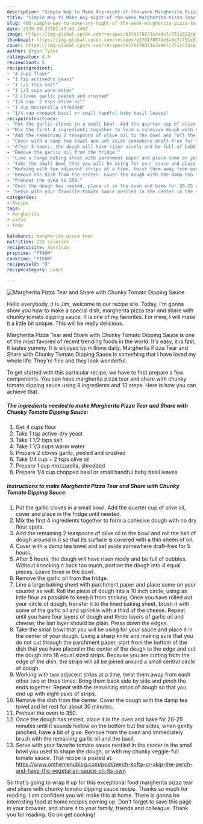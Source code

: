 ```yaml
---
description: "Simple Way to Make Any-night-of-the-week Margherita Pizza Tear and Share with Chunky Tomato Dipping Sauce"
title: "Simple Way to Make Any-night-of-the-week Margherita Pizza Tear and Share with Chunky Tomato Dipping Sauce"
slug: 406-simple-way-to-make-any-night-of-the-week-margherita-pizza-tear-and-share-with-chunky-tomato-dipping-sauce
date: 2020-09-23T01:47:43.140Z
image: https://img-global.cpcdn.com/recipes/b376178871e3a9e7/751x532cq70/margherita-pizza-tear-and-share-with-chunky-tomato-dipping-sauce-recipe-main-photo.jpg
thumbnail: https://img-global.cpcdn.com/recipes/b376178871e3a9e7/751x532cq70/margherita-pizza-tear-and-share-with-chunky-tomato-dipping-sauce-recipe-main-photo.jpg
cover: https://img-global.cpcdn.com/recipes/b376178871e3a9e7/751x532cq70/margherita-pizza-tear-and-share-with-chunky-tomato-dipping-sauce-recipe-main-photo.jpg
author: Bryan Tyler
ratingvalue: 4.5
reviewcount: 5
recipeingredient:
- "4 cups flour"
- "1 tsp activedry yeast"
- "1 1/2 tsps salt"
- "1 1/3 cups warm water"
- "2 cloves garlic peeled and crushed"
- "1/4 cup  2 tsps olive oil"
- "1 cup mozzarella shredded"
- "1/4 cup chopped basil or small handful baby basil leaves"
recipeinstructions:
- "Put the garlic cloves in a small bowl. Add the quarter cup of olive oil, cover and place in the fridge until needed."
- "Mix the first 4 ingredients together to form a cohesive dough with no dry flour spots."
- "Add the remaining 2 teaspoons of olive oil to the bowl and roll the ball of dough around in it so that its surface is covered with a thin sheen of oil."
- "Cover with a damp tea towel and set aside somewhere draft-free for 5 hours."
- "After 5 hours, the dough will have risen nicely and be full of bubbles. Without knocking it back too much, portion the dough into 4 equal pieces. Leave three in the bowl."
- "Remove the garlic oil from the fridge."
- "Line a large baking sheet with parchment paper and place some on your counter as well. Roll the piece of dough into a 10 inch circle, using as little flour as possible to keep it from sticking. Once you have rolled out your circle of dough, transfer it to the lined baking sheet, brush it with some of the garlic oil and sprinkle with a third of the cheese. Repeat until you have four layers of dough and three layers of garlic oil and cheese; the last layer should be plain. Press down the edges."
- "Take the small bowl that you will be using for your sauce and place it in the center of your dough. Using a sharp knife and making sure that you do not cut through the parchment paper, start from the bottom of the dish that you have placed in the center of the dough to the edge and cut the dough into 16 equal sized strips. Because you are cutting from the edge of the dish, the strips will all be joined around a small central circle of dough."
- "Working with two adjacent strips at a time, twist them away from each other two or three times. Bring them back side by side and pinch the ends together. Repeat with the remaining strips of dough so that you end up with eight pairs of strips."
- "Remove the dish from the center. Cover the dough with the damp tea towel and let rest for about 30 minutes."
- "Preheat the oven to 350."
- "Once the dough has rested, place it in the oven and bake for 20-25 minutes until it sounds hollow on the bottom but the sides, when gently pinched, have a bit of give. Remove from the oven and immediately brush with the remaining garlic oil and the basil."
- "Serve with your favorite tomato sauce nestled in the center in the small bowl you used to shape the dough, or with my chunky veggie-full tomato sauce. That recipe is posted at: https://www.onthemenublog.com/post/perch-kofta-or-skip-the-perch-and-have-the-vegetarian-sauce-on-its-own"
categories:
- Recipe
tags:
- margherita
- pizza
- tear

katakunci: margherita pizza tear 
nutrition: 223 calories
recipecuisine: American
preptime: "PT40M"
cooktime: "PT60M"
recipeyield: "3"
recipecategory: Lunch

---
```



![Margherita Pizza Tear and Share with Chunky Tomato Dipping Sauce](https://img-global.cpcdn.com/recipes/b376178871e3a9e7/751x532cq70/margherita-pizza-tear-and-share-with-chunky-tomato-dipping-sauce-recipe-main-photo.jpg)

Hello everybody, it is Jim, welcome to our recipe site. Today, I'm gonna show you how to make a special dish, margherita pizza tear and share with chunky tomato dipping sauce. It is one of my favorites. For mine, I will make it a little bit unique. This will be really delicious.



Margherita Pizza Tear and Share with Chunky Tomato Dipping Sauce is one of the most favored of recent trending foods in the world. It's easy, it is fast, it tastes yummy. It is enjoyed by millions daily. Margherita Pizza Tear and Share with Chunky Tomato Dipping Sauce is something that I have loved my whole life. They're fine and they look wonderful.


To get started with this particular recipe, we have to first prepare a few components. You can have margherita pizza tear and share with chunky tomato dipping sauce using 8 ingredients and 13 steps. Here is how you can achieve that.

<!--inarticleads1-->

##### The ingredients needed to make Margherita Pizza Tear and Share with Chunky Tomato Dipping Sauce:

1. Get 4 cups flour
1. Take 1 tsp active-dry yeast
1. Take 1 1/2 tsps salt
1. Take 1 1/3 cups warm water
1. Prepare 2 cloves garlic, peeled and crushed
1. Take 1/4 cup + 2 tsps olive oil
1. Prepare 1 cup mozzarella, shredded
1. Prepare 1/4 cup chopped basil or small handful baby basil leaves




<!--inarticleads2-->

##### Instructions to make Margherita Pizza Tear and Share with Chunky Tomato Dipping Sauce:

1. Put the garlic cloves in a small bowl. Add the quarter cup of olive oil, cover and place in the fridge until needed.
1. Mix the first 4 ingredients together to form a cohesive dough with no dry flour spots.
1. Add the remaining 2 teaspoons of olive oil to the bowl and roll the ball of dough around in it so that its surface is covered with a thin sheen of oil.
1. Cover with a damp tea towel and set aside somewhere draft-free for 5 hours.
1. After 5 hours, the dough will have risen nicely and be full of bubbles. Without knocking it back too much, portion the dough into 4 equal pieces. Leave three in the bowl.
1. Remove the garlic oil from the fridge.
1. Line a large baking sheet with parchment paper and place some on your counter as well. Roll the piece of dough into a 10 inch circle, using as little flour as possible to keep it from sticking. Once you have rolled out your circle of dough, transfer it to the lined baking sheet, brush it with some of the garlic oil and sprinkle with a third of the cheese. Repeat until you have four layers of dough and three layers of garlic oil and cheese; the last layer should be plain. Press down the edges.
1. Take the small bowl that you will be using for your sauce and place it in the center of your dough. Using a sharp knife and making sure that you do not cut through the parchment paper, start from the bottom of the dish that you have placed in the center of the dough to the edge and cut the dough into 16 equal sized strips. Because you are cutting from the edge of the dish, the strips will all be joined around a small central circle of dough.
1. Working with two adjacent strips at a time, twist them away from each other two or three times. Bring them back side by side and pinch the ends together. Repeat with the remaining strips of dough so that you end up with eight pairs of strips.
1. Remove the dish from the center. Cover the dough with the damp tea towel and let rest for about 30 minutes.
1. Preheat the oven to 350.
1. Once the dough has rested, place it in the oven and bake for 20-25 minutes until it sounds hollow on the bottom but the sides, when gently pinched, have a bit of give. Remove from the oven and immediately brush with the remaining garlic oil and the basil.
1. Serve with your favorite tomato sauce nestled in the center in the small bowl you used to shape the dough, or with my chunky veggie-full tomato sauce. That recipe is posted at: https://www.onthemenublog.com/post/perch-kofta-or-skip-the-perch-and-have-the-vegetarian-sauce-on-its-own




So that's going to wrap it up for this exceptional food margherita pizza tear and share with chunky tomato dipping sauce recipe. Thanks so much for reading. I am confident you will make this at home. There is gonna be interesting food at home recipes coming up. Don't forget to save this page in your browser, and share it to your family, friends and colleague. Thank you for reading. Go on get cooking!
